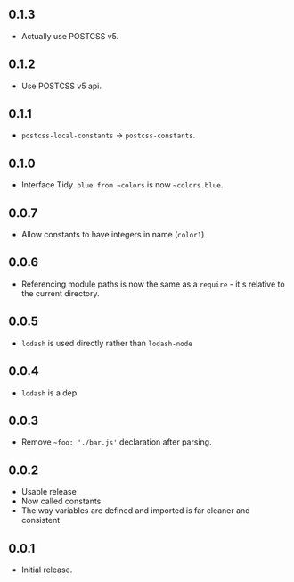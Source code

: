 ## 0.1.3
* Actually use POSTCSS v5.

## 0.1.2
* Use POSTCSS v5 api.

## 0.1.1
* `postcss-local-constants` -> `postcss-constants`.

## 0.1.0
* Interface Tidy. `blue from ~colors` is now `~colors.blue`.

## 0.0.7
* Allow constants to have integers in name (`color1`)

## 0.0.6
* Referencing module paths is now the same as a `require` - it's relative to the current directory.

## 0.0.5
* `lodash` is used directly rather than `lodash-node`

## 0.0.4
* `lodash` is a dep

## 0.0.3
* Remove `~foo: './bar.js'` declaration after parsing.

## 0.0.2
* Usable release
* Now called constants
* The way variables are defined and imported is far cleaner and consistent

## 0.0.1
* Initial release.